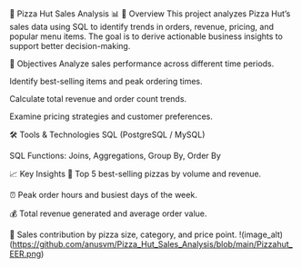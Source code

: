 🍕 Pizza Hut Sales Analysis 📊
📌 Overview
This project analyzes Pizza Hut’s sales data using SQL to identify trends in orders, revenue, pricing, and popular menu items. The goal is to derive actionable business insights to support better decision-making.

🎯 Objectives
Analyze sales performance across different time periods.

Identify best-selling items and peak ordering times.

Calculate total revenue and order count trends.

Examine pricing strategies and customer preferences.

🛠️ Tools & Technologies
SQL (PostgreSQL / MySQL)

SQL Functions: Joins, Aggregations, Group By, Order By

📈 Key Insights
🍕 Top 5 best-selling pizzas by volume and revenue.

⏰ Peak order hours and busiest days of the week.

💰 Total revenue generated and average order value.

🧮 Sales contribution by pizza size, category, and price point.
!(image_alt)(https://github.com/anusvm/Pizza_Hut_Sales_Analysis/blob/main/Pizzahut_EER.png)

